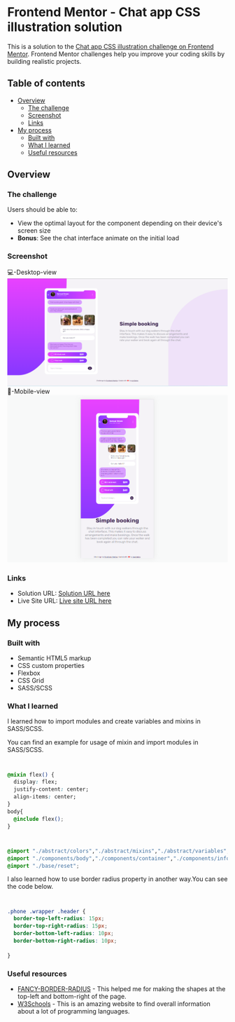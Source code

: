 # Frontend Mentor - Chat app CSS illustration solution

This is a solution to the [Chat app CSS illustration challenge on Frontend Mentor](https://www.frontendmentor.io/challenges/chat-app-css-illustration-O5auMkFqY). Frontend Mentor challenges help you improve your coding skills by building realistic projects. 

## Table of contents

- [Overview](#overview)
  - [The challenge](#the-challenge)
  - [Screenshot](#screenshot)
  - [Links](#links)
- [My process](#my-process)
  - [Built with](#built-with)
  - [What I learned](#what-i-learned)
  - [Useful resources](#useful-resources)




## Overview

### The challenge

Users should be able to:

- View the optimal layout for the component depending on their device's screen size
- **Bonus**: See the chat interface animate on the initial load

### Screenshot
💻-Desktop-view
<br/>
![Desktop-view](./screenshots/desktop-view.png)
<br/>
📱-Mobile-view
<br/>
![Mobile-view](./screenshots/mobile-view.png)


### Links

- Solution URL: [Solution URL here](https://github.com/aLpSabre/Frontend-Mentor-Projects/tree/main/chat-app-css-illustration-master)
- Live Site URL: [Live site URL here](https://alpsabre.github.io/Frontend-Mentor-Projects/chat-app-css-illustration-master/)

## My process

### Built with

- Semantic HTML5 markup
- CSS custom properties
- Flexbox
- CSS Grid
- SASS/SCSS


### What I learned

I learned how to import modules and create variables and mixins in SASS/SCSS.

You can find an example for usage of mixin  and import modules in SASS/SCSS.
#
```css
@mixin flex() {
  display: flex;
  justify-content: center;
  align-items: center;
}
body{
  @include flex();
}
```
#
```css
@import "./abstract/colors","./abstract/mixins","./abstract/variables";
@import "./components/body","./components/container","./components/info","./components/phone";
@import "./base/reset";
```
I also learned how to use border radius property in another way.You can see the code below.

#
```css
.phone .wrapper .header {
  border-top-left-radius: 15px;
  border-top-right-radius: 15px;
  border-bottom-left-radius: 10px;
  border-bottom-right-radius: 10px;
  
}
```

### Useful resources

- [FANCY-BORDER-RADIUS](https://9elements.github.io/fancy-border-radius/) - This helped me for making the shapes at the top-left and bottom-right of the page.
- [W3Schools](https://www.w3schools.com/) - This is an amazing website to find overall information about a lot of programming languages.


